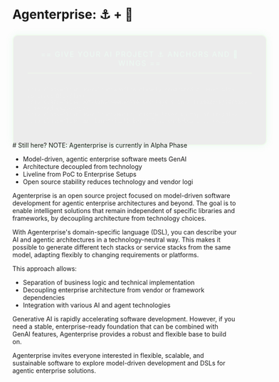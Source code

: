 # Agenterprise:  ⚓ + 🪽

 <div class="mybody">
<main class="chat-container" role="main" aria-label="Atari Chat Terminal">
    <header class="chat-header">== Give your AI project ⚓ anchors and 🪽 wings ==</header>

    <div class="line user-line">Define clearly separated AI Envs with abstract DSL</div>
    <div class="line bot-line">Generate techlayers in a framework/service intended way.</div>
    <div class="line user-line">Build  custom layer on top of it</div>
    <div class="line bot-line">Still here? Read on below .... </div>
  </main>
  </div>
  <style>
    :root {
      --color-bg: #000;
      --color-text: #39ff14;
      --color-border: #39ff14;
      --color-accent: #00cc66;
    }

    .    {
      background-color: var(--color-bg);
      color: var(--color-text);
      font-family: 'Press Start 2P', monospace;
      font-size: 14px;
      line-height: 1.8;
      margin: 0;
      padding: 20px;
      display: flex;
      justify-content: center;
      align-items: flex-start;
      min-height: 100vh;
    }

    .chat-container {
      width: 100%;
      max-width: 800px;
      border: 2px solid var(--color-border);
      border-radius: 12px;
      background-color: var(--color-bg);
      padding: 32px;
      box-shadow: 0 0 20px var(--color-accent);
      overflow-x: auto;
      white-space: nowrap;
    }

    .chat-header {
      text-align: center;
      margin-bottom: 30px;
      text-transform: uppercase;
      border-bottom: 1px solid var(--color-border);
      padding-bottom: 12px;
      letter-spacing: 2px;
      font-size: 16px;
      color: var(--color-accent);
      white-space: normal;
    }

    .line {
      display: block;
      white-space: nowrap;
      overflow: hidden;
      text-overflow: ellipsis;
      margin-bottom: 10px;
    }

    .user-line::before,
    .bot-line::before {
      display: inline-block;
      min-width: 180px; /* vorher 130px — jetzt größerer Abstand */
      margin-right: 20px; /* zusätzlicher Raum zwischen Label und Text */
      text-align: right;
      opacity: 0.8;
    }

    .user-line::before {
      content: "[Enterprise Dev]";
      color: var(--color-accent);
    }

    .bot-line::before {
      content: "[Agenterprise.ai]";
      color: var(--color-border);
    }

    @media (max-width: 600px) {
      .chat-container {
        padding: 20px;
      }
      .user-line::before,
      .bot-line::before {
        min-width: 120px;
        margin-right: 12px;
      }
      body {
        font-size: 12px;
      }
    }

    .chat-container {
      animation: fadeIn 0.8s ease-out;
    }

    @keyframes fadeIn {
      from { opacity: 0; transform: translateY(10px); }
      to { opacity: 1; transform: translateY(0); }
    }
  </style>
# Still here?
NOTE: Agenterprise is currently in Alpha Phase

- Model-driven, agentic enterprise software meets GenAI
- Architecture decoupled from technology
- Liveline from PoC to Enterprise Setups
- Open source stability reduces technology and vendor logi

Agenterprise is an open source project focused on model-driven software development for agentic enterprise architectures and beyond. The goal is to enable intelligent solutions that remain independent of specific libraries and frameworks, by decoupling architecture from technology choices.

With Agenterprise's domain-specific language (DSL), you can describe your AI and agentic architectures in a technology-neutral way. This makes it possible to generate different tech stacks or service stacks from the same model, adapting flexibly to changing requirements or platforms.

This approach allows:

- Separation of business logic and technical implementation
- Decoupling enterprise architecture from vendor or framework dependencies
- Integration with various AI and agent technologies

Generative AI is rapidly accelerating software development. However, if you need a stable, enterprise-ready foundation that can be combined with GenAI features, Agenterprise provides a robust and flexible base to build on.

Agenterprise invites everyone interested in flexible, scalable, and sustainable software to explore model-driven development and DSLs for agentic enterprise solutions.
